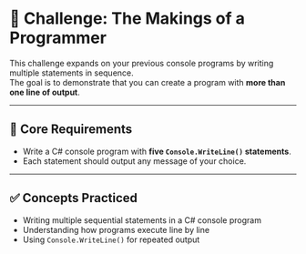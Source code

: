 # 🌟 Challenge: The Makings of a Programmer

This challenge expands on your previous console programs by writing multiple statements in sequence.  
The goal is to demonstrate that you can create a program with **more than one line of output**.

---

## 🎯 Core Requirements

- Write a C# console program with **five `Console.WriteLine()` statements**.  
- Each statement should output any message of your choice.  

---

## ✅ Concepts Practiced

- Writing multiple sequential statements in a C# console program  
- Understanding how programs execute line by line  
- Using `Console.WriteLine()` for repeated output